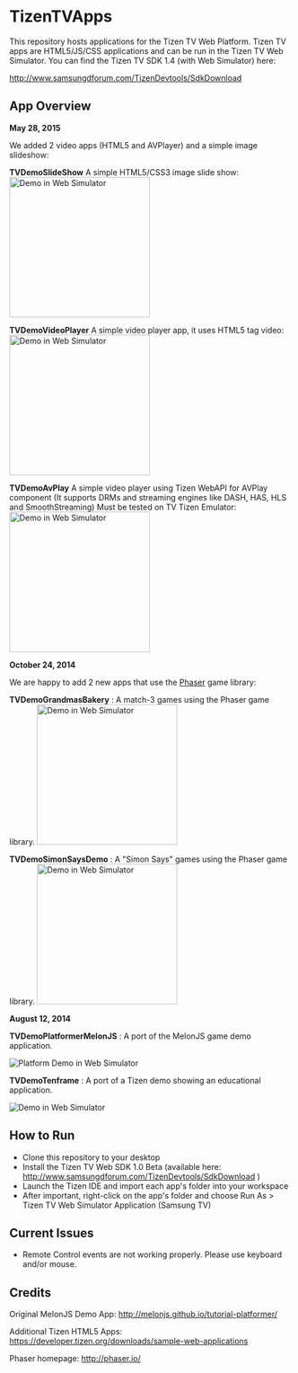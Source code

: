 TizenTVApps
===========

This repository hosts applications for the Tizen TV Web Platform.  Tizen TV apps are HTML5/JS/CSS applications and can be run in the Tizen TV Web Simulator.  You can find the Tizen TV SDK 1.4 (with Web Simulator) here:

http://www.samsungdforum.com/TizenDevtools/SdkDownload

App Overview
------------

**May 28, 2015**

We added 2 video apps (HTML5 and AVPlayer) and a simple image slideshow:

**TVDemoSlideShow** A simple HTML5/CSS3 image slide show:
<img src="https://raw.githubusercontent.com/rodrigogrow/TizenTVApps/master/screenshots/imageslideshow.png" alt="Demo in Web Simulator" style="width:250px"/>

**TVDemoVideoPlayer** A simple video player app, it uses HTML5 tag video:
<img src="https://raw.githubusercontent.com/rodrigogrow/TizenTVApps/master/screenshots/videotizenappdemon.png" alt="Demo in Web Simulator" style="width:250px"/>

**TVDemoAvPlay** A simple video player using Tizen WebAPI for AVPlay component (It supports DRMs and streaming engines like DASH, HAS, HLS and SmoothStreaming) Must be tested on TV Tizen Emulator:
<img src="https://raw.githubusercontent.com/rodrigogrow/TizenTVApps/master/screenshots/avplayerappdemo.png" alt="Demo in Web Simulator" style="width:250px"/>

**October 24, 2014**

We are happy to add 2 new apps that use the [Phaser](http://phaser.io/) game library:

**TVDemoGrandmasBakery** : A match-3 games using the Phaser game library.
<img src="https://raw.githubusercontent.com/Samsung/TizenTVApps/master/screenshots/grandmas_01.png" alt="Demo in Web Simulator" style="width:250px"/>


**TVDemoSimonSaysDemo** : A "Simon Says" games using the Phaser game library.
<img src="https://raw.githubusercontent.com/Samsung/TizenTVApps/master/screenshots/simonsays_01.png" alt="Demo in Web Simulator" style="width:250px"/>

**August 12, 2014**

**TVDemoPlatformerMelonJS** : A port of the MelonJS game demo application.

![Platform Demo in Web Simulator](https://raw.githubusercontent.com/Samsung/TizenTVApps/master/screenshots/platformer_02.png)

**TVDemoTenframe** : A port of a Tizen demo showing an educational application.

![Demo in Web Simulator](https://raw.githubusercontent.com/Samsung/TizenTVApps/master/screenshots/tenframe_02.png)

How to Run
------------
- Clone this repository to your desktop
- Install the Tizen TV Web SDK 1.0 Beta (available here: http://www.samsungdforum.com/TizenDevtools/SdkDownload )
- Launch the Tizen IDE and import each app's folder into your workspace
- After important, right-click on the app's folder and choose 
 Run As > Tizen TV Web Simulator Application (Samsung TV)

Current Issues
------------
* Remote Control events are not working properly.  Please use keyboard and/or mouse.

Credits
------------
Original MelonJS Demo App: http://melonjs.github.io/tutorial-platformer/

Additional Tizen HTML5 Apps: https://developer.tizen.org/downloads/sample-web-applications

Phaser homepage: http://phaser.io/




